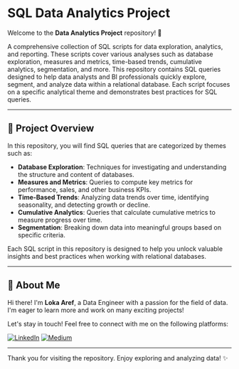 # SQL Data Analytics Project

Welcome to the **Data Analytics Project** repository! 🚀

A comprehensive collection of SQL scripts for data exploration, analytics, and reporting. These scripts cover various analyses such as database exploration, measures and metrics, time-based trends, cumulative analytics, segmentation, and more. This repository contains SQL queries designed to help data analysts and BI professionals quickly explore, segment, and analyze data within a relational database. Each script focuses on a specific analytical theme and demonstrates best practices for SQL queries.

---



## 📂 Project Overview

In this repository, you will find SQL queries that are categorized by themes such as:

- **Database Exploration**: Techniques for investigating and understanding the structure and content of databases.
- **Measures and Metrics**: Queries to compute key metrics for performance, sales, and other business KPIs.
- **Time-Based Trends**: Analyzing data trends over time, identifying seasonality, and detecting growth or decline.
- **Cumulative Analytics**: Queries that calculate cumulative metrics to measure progress over time.
- **Segmentation**: Breaking down data into meaningful groups based on specific criteria.

Each SQL script in this repository is designed to help you unlock valuable insights and best practices when working with relational databases.

---

## 🌟 About Me

Hi there! I'm **Loka Aref**, a Data Engineer with a passion for the field of data. I'm eager to learn more and work on many exciting projects!

Let's stay in touch! Feel free to connect with me on the following platforms:

[![LinkedIn](https://img.shields.io/badge/LinkedIn-0077B5?style=for-the-badge&logo=linkedin&logoColor=white)](https://www.linkedin.com/in/lokaaref/)
[![Medium](https://img.shields.io/badge/Medium-000000?style=for-the-badge&logo=medium&logoColor=white)](https://medium.com/@lokaaref3)

---

Thank you for visiting the repository. Enjoy exploring and analyzing data! ✨
